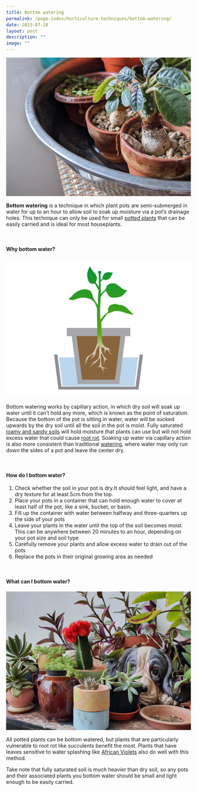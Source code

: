 ```yaml
---
title: Bottom watering
permalink: /page-index/horticulture-techniques/bottom-watering/
date: 2023-07-28
layout: post
description: ""
image: ""
---
```

<section>
	<img title="Succulents being bottom watered in a metal tub. Photo by Jacqueline Chua." src="/images/Horti%20techniques/BottomWatering_Jacchua%20(2).jpg">
	<p><b>Bottom watering</b> is a technique in which plant pots are semi-submerged in water for up to an hour to allow soil to soak up moisture via a pot’s drainage holes. This technique can only be used for small <a href="/page-index/horticulture-techniques/planting-in-containers/">potted plants</a> that can be easily carried and is ideal for most houseplants. </p>
	<br>
</section>

<section>
	<h4>Why bottom water?</h4>
	<img title="A diagram on how capillary action sucks water up from the bottom of the pot till all the soil is moist." src="/images/Horti%20techniques/bottom%20watering.gif">
	<p>Bottom watering works by capillary action, in which dry soil will soak up water until it can’t hold any more, which is known as the point of saturation. Because the bottom of the pot is sitting in water, water will be sucked upwards by the dry soil until all the soil in the pot is moist. Fully saturated <a href="/page-index/horticulture-techniques/soil/">loamy and sandy soils</a> will hold moisture that plants can use but will not hold excess water that could cause <a href="/page-index/plant-problems/root-rot/">root rot</a>. Soaking up water via capillary action is also more consistent than traditional <a href="/page-index/horticulture-techniques/watering/">watering</a>, where water may only run down the sides of a pot and leave the center dry. </p>
	<br>
</section>

<section>
	<h4>How do I bottom water?</h4>
	<ol>
		<li>Check whether the soil in your pot is dry.It should feel light, and have a dry texture for at least 5cm from the top. </li>
		<li>Place your pots in a container that can hold enough water to cover at least half of the pot, like a sink, bucket, or basin.</li>
		<li>Fill up the container with water between halfway and three-quarters up the side of your pots</li>
		<li>Leave your plants in the water until the top of the soil becomes moist. This can be anywhere between 20 minutes to an hour, depending on your pot size and soil type</li>
		<li>Carefully remove your plants and allow excess water to drain out of the pots</li>
		<li>Replace the pots in their original growing area as needed</li>
	</ol>
	<br>
</section>

<section>
	<h4>What can I bottom water?</h4>
	<img title="Succulents in pots. Photo by Jacqueline Chua." src="/images/Hardscapes/ContainerGardening_JacChua.jpg">
	<p>All potted plants can be bottom watered, but plants that are particularly vulnerable to root rot like succulents benefit the most. Plants that have leaves sensitive to water splashing like <a href="/page-index/ornamental-plants/african-violet/">African Violets</a> also do well with this method.</p>
	<p>Take note that fully saturated soil is much heavier than dry soil, so any pots and their associated plants you bottom water should be small and light enough to be easily carried.</p>
	<br>
</section>